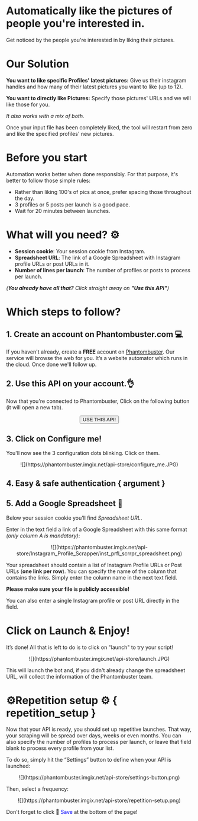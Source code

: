 # Automatically like the pictures of people you're interested in.

Get noticed by the people you're interested in by liking their pictures.

# Our Solution

__You want to like specific Profiles' latest pictures:__
Give us their instagram handles and how many of their latest pictures you want to like (up to 12).

__You want to directly like Pictures:__
Specify those pictures' URLs and we will like those for you.

_It also works with a mix of both._

Once your input file has been completely liked, the tool will restart from zero and like the specified profiles' new pictures.

# Before you start

Automation works better when done responsibly. For that purpose, it's better to follow those simple rules:
- Rather than liking 100's of pics at once, prefer spacing those throughout the day.
- 3 profiles or 5 posts per launch is a good pace.
- Wait for 20 minutes between launches.

# What will you need? ⚙️

- **Session cookie**: Your session cookie from Instagram.
- **Spreadsheet URL**: The link of a Google Spreadsheet with Instagram profile URLs or post URLs in it.
- **Number of lines per launch**: The number of profiles or posts to process per launch.

_(**You already have all that?**  Click straight away on **"Use this API"**)_


# Which steps to follow?
## 1. Create an account on Phantombuster.com 💻
If you haven't already, create a **FREE** account on [Phantombuster](https://phantombuster.com/register). Our service will browse the web for you. It’s a website automator which runs in the cloud. Once done we'll follow up.


## 2. Use this API on your account.👌
Now that you're connected to Phantombuster, Click on the following button (it will open a new tab).

<center><button type="button" class="btn btn-warning callToAction" onclick="useThisApi()">USE THIS API!</button></center>

## 3. Click on Configure me!
You'll now see the 3 configuration dots blinking. Click on them.

<center>![](https://phantombuster.imgix.net/api-store/configure_me.JPG)</center>


## 4. Easy & safe authentication { argument }


## 5. Add a Google Spreadsheet 📑
Below your session cookie you’ll find _Spreadsheet URL_.

Enter in the text field a link of a Google Spreadsheet with this same format _(only column A is mandatory)_:
<center>![](https://phantombuster.imgix.net/api-store/Instagram_Profile_Scrapper/inst_prfl_scrrpr_spreadsheet.png)</center>

Your spreadsheet should contain a list of Instagram Profile URLs or Post URLs (**one link per row**).
You can specify the name of the column that contains the links. Simply enter the column name in the next text field.

**Please make sure your file is publicly accessible!**

You can also enter a single Instagram profile or post URL directly in the field.



# Click on Launch & Enjoy!
It’s done! All that is left to do is to click on "launch" to try your script!

<center>![](https://phantombuster.imgix.net/api-store/launch.JPG)</center>

This will launch the bot and, if you didn't already change the spreadsheet URL, will collect the information of the Phantombuster team.

# ⚙️️Repetition setup ⚙️ { repetition_setup }

Now that your API is ready, you should set up repetitive launches. That way, your scraping will be spread over days, weeks or even months. You can also specify the number of profiles to process per launch, or leave that field blank to process every profile from your list.


To do so, simply hit the “Settings” button to define when your API is launched:

<center>![](https://phantombuster.imgix.net/api-store/settings-button.png)</center>

Then, select a frequency:

<center>![](https://phantombuster.imgix.net/api-store/repetition-setup.png)</center>

Don't forget to click 💾 <span style="color:blue">Save</span> at the bottom of the page!